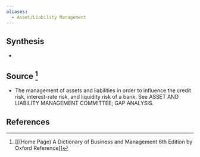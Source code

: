 ```yaml
---
aliases:
  - Asset/Liability Management
---
```

## Synthesis
- 
## Source [^1]
- The management of assets and liabilities in order to influence the credit risk, interest-rate risk, and liquidity risk of a bank. See ASSET AND LIABILITY MANAGEMENT COMMITTEE; GAP ANALYSIS.
## References

[^1]: [[(Home Page) A Dictionary of Business and Management 6th Edition by Oxford Reference]]